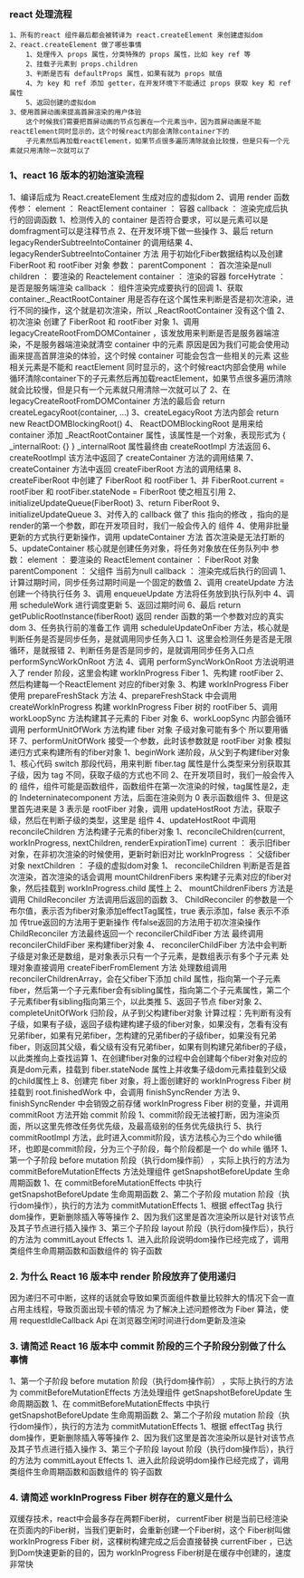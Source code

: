 ### react 处理流程
	1、所有的react 组件最后都会被转译为 react.createElement 来创建虚拟dom
	2、react.createElement 做了哪些事情
		1、处理传入 props 属性，分类特殊的 props 属性，比如 key ref 等
		2、挂载子元素到 props.children
		3、判断是否有 defaultProps 属性，如果有就为 props 赋值
		4、为 key 和 ref 添加 getter，在开发环境下不能通过 props 获取 key 和 ref 属性
		5、返回创建的虚拟dom
	3、使用首屏动画来提高首屏渲染的用户体验
		这个时候我们需要把首屏动画的节点包裹在一个元素当中，因为首屏动画是不能reactElement同时显示的，这个时候react内部会清除container下的
		子元素然后再加载reactElement，如果节点很多遍历清除就会比较慢，但是只有一个元素就只用清除一次就可以了
### 1、react 16 版本的初始渲染流程
  1、编译后成为 React.createElement 生成对应的虚拟dom
  2、调用 render 函数
    传参：
      element ： ReactElement
      container ： 容器
      callback ： 渲染完成后执行的回调函数
    1、检测传入的 container 是否符合要求，可以是元素可以是domfragment可以是注释节点
    2、在开发环境下做一些操作
    3、最后 return legacyRenderSubtreeIntoContainer 的调用结果
    4、legacyRenderSubtreeIntoContainer 方法 用于初始化Fiber数据结构以及创建 FiberRoot 和 rootFiber 对象
      参数：
        parentComponent ： 首次渲染是null
        children ： 要渲染的 Reactelement
        container ： 渲染的容器
        forceHytrate ： 是否是服务端渲染
        callback ： 组件渲染完成要执行的回调
      1、获取 container._ReactRootContainer 用是否存在这个属性来判断是否是初次渲染，进行不同的操作，这个就是初次渲染，所以 _ReactRootContainer 没有这个值
      2、初次渲染 创建了 FiberRoot 和 rootFiber 对象
        1、调用 legacyCreateRootFromDOMContainer ，该发放用来判断是否是服务器端渲染，不是服务器端渲染就清空 container 中的元素
          原因是因为我们可能会使用动画来提高首屏渲染的体验，这个时候 container 可能会包含一些相关的元素
          这些相关元素是不能和 reactElement 同时显示的，这个时候react内部会使用 while 循环清除container下的子元素然后再加载reactElement，如果节点很多遍历清除就会比较慢，但是只有一个元素就只用清除一次就可以了
        2、在 legacyCreateRootFromDOMContainer 方法的最后会 return createLegacyRoot(container, ...)
        3、createLegacyRoot 方法内部会 return new ReactDOMBlockingRoot()
        4、 ReactDOMBlockingRoot 是用来给 container 添加 _ReactRootContainer 属性，该属性是一个对象，表现形式为
          { _internalRoot: {} }
          _internalRoot  属性最终由 createRootImpl 方法返回
        6、createRootImpl 该方法中返回了 createContainer 方法的调用结果
        7、createContainer 方法中返回 createFiberRoot 方法的调用结果
        8、createFiberRoot 中创建了 FiberRoot 和 rootFiber 
          1、并 FiberRoot.current = rootFiber 和 rootFiber.stateNode = FiberRoot 使之相互引用
          2、initializeUpdateQueue(FiberRoot)
          3、return FiberRoot
        9、initializeUpdateQueue
      3、对传入的 callback 做了 this 指向的修改 ，指向的是render的第一个参数，即在开发项目时，我们一般会传入的 <App /> 组件
      4、使用非批量更新的方式执行更新操作，调用 updateContainer 方法
        首次渲染是无法打断的
      5、updateContainer 核心就是创建任务对象，将任务对象放在任务队列中
        参数：
          element ： 要渲染的 ReactElement
          container ： FiberRoot 对象
          parentComponent ： 父组件 当前为null
          callback ： 渲染完成后执行的回调
        1、计算过期时间，同步任务过期时间是一个固定的数值
        2、调用 createUpdate 方法创建一个待执行任务
        3、调用 enqueueUpdate 方法将任务放到执行队列中
        4、调用 scheduleWork 进行调度更新
        5、返回过期时间
      6、最后 return getPublicRootInstance(fiberRoot) 返回 render 函数的第一个参数对应的真实dom
  3、任务执行前的准备工作
    调用 scheduleUpdateOnFiber 方法，核心就是判断任务是否是同步任务，是就调用同步任务入口 
    1、这里会检测任务是否是无限循环，是就报错
    2、判断任务是否是同步的，是就调用同步任务入口点 performSyncWorkOnRoot 方法
  4、调用 performSyncWorkOnRoot 方法说明进入了 render 阶段，这里会构建 workInProgress Fiber
    1、先构建 rootFiber
    2、然后构建每一个ReactElement 对应的fiber对象
    3、构建 workInProgress Fiber 使用 prepareFreshStack 方法
    4、prepareFreshStack 中会调用 createWorkInProgress 构建 workInProgress Fiber 树的 rootFiber
    5、调用 workLoopSync 方法构建其子元素的 Fiber 对象
    6、workLoopSync 内部会循环调用 performUnitOfWork 方法构建 fiber 对象
      子级对象可能有多个 所以要用循环
    7、performUnitOfWork 接受一个参数，此时该参数就是 rootFiber 对象
      模拟递归方式来构建所有的fiber对象
      1、beginWork 递阶段，从父到子构建fiber对象
        1、核心代码 switch 那段代码，用来判断 fiber.tag 属性是什么类型来分别获取其子级，因为 tag 不同，获取子级的方式也不同
        2、在开发项目时，我们一般会传入的 <App /> 组件，组件可能是函数组件，函数组件在第一次渲染的时候，tag属性是2，走的  Indeterninatecomponent 方法，后面在渲染则为 0 表示函数组件
        3、但是这里首先进来是 3 表示是 rootFiber 对象，调用 updateHostRoot 方法，获取子级，然后在判断子级的类型，这里是 <App /> 组件
        4、updateHostRoot 中调用 reconcileChildren 方法构建子元素的fiber对象
          1、reconcileChildren(current, workInProgress, nextChildren, renderExpirationTime)
            current ： 表示旧fiber对象，在非初次渲染的时候使用，更新时新旧对比
            workInProgress ： 父级fiber对象
            nextChildren ： 子级的虚拟dom对象
            1、 reconcileChildren 判断是否是首次渲染，首次渲染的话会调用 mountChildrenFibers 来构建子元素对应的fiber对象，然后挂载到 workInProgress.child 属性上
            2、 mountChildrenFibers 方法是调用 ChildReconciler 方法调用后返回的函数
            3、 ChildReconciler 的参数是一个布尔值，表示否为fiber对象添加effectTag属性，true 表示添加，false 表示不添加
              传true返回的方法用于更新操作
              传false返回的方法用于初次渲染操作
              ChildReconciler 方法最终返回一个 reconcilerChildFiber 方法 最终调用 reconcilerChildFiber 来构建fiber对象
            4、 reconcilerChildFiber 方法中会判断 子级是对象还是数组，是对象表示只有一个子元素，是数组表示有多个子元素
              处理对象直接调用 createFiberFromElement 方法
              处理数组调用 reconcilerChildrenArray，会在父fiber下添加 child 属性，指向第一个子元素fiber，然后第一个子元素fiber会有sibling属性，指向第二个子元素属性，第二个子元素fiber有sibling指向第三个，以此类推
        5、返回子节点 fiber对象
      2、completeUnitOfWork 归阶段，从子到父构建fiber对象
        计算过程：先判断有没有子级，如果有子级，返回子级构建构建子级的fiber对象，如果没有，怎看有没有兄弟fiber，如果有兄弟fiber，怎构建的兄弟fiber的子级fiber，如果没有兄弟fiber，则返回其父级，看父级有没有兄弟fiber，如果有则构建兄弟fiber的子级，以此类推向上查找运算
        1、在创建fiber对象的过程中会创建每个fiber对象对应的真是dom元素，挂载到 fiber.stateNode 属性上并收集子级dom元素挂载到父级的child属性上
    8、创建完 fiber 对象，将上面创建好的 workInProgress Fiber 树挂载到 root.finishedWork 中，会调用 finishSyncRender 方法
    9、 finishSyncRender 中会销毁之前存储 workInProgress Fiber 树的变量，并调用 commitRoot 方法开始 commit 阶段
      1、commit阶段无法被打断，因为渲染页面，所以这里先修改任务优先级，及最高级别的任务优先级执行
  5、执行 commitRootImpl 方法，此时进入commit阶段，该方法核心为三个do while循环，也即是commit阶段，分为三个子阶段，每个阶段都是一个 do while 循环
    1、第一个子阶段 before mutation 阶段（执行dom操作前） ，实际上执行的方法为 commitBeforeMutationEffects 方法处理组件 getSnapshotBeforeUpdate 生命周期函数
      1、在 commitBeforeMutationEffects 中执行 getSnapshotBeforeUpdate 生命周期函数
    2、第二个子阶段 mutation 阶段（执行dom操作），执行的方法为 commitMutationEffects
      1、根据 effectTag 执行dom操作，更新删除插入等等操作
      2、因为我们这里是首次渲染所以是针对该节点及其子节点进行插入操作
    3、第三个子阶段 layout 阶段（执行dom操作后），执行的方法为 commitLayout Effects
      1、进入此阶段说明dom操作已经完成了，调用类组件生命周期函数和函数组件的 钩子函数
### 2. 为什么 React 16 版本中 render 阶段放弃了使用递归
  因为递归不可中断，这样的话就会导致如果页面组件数量比较胖大的情况下会一直占用主线程，导致页面出现卡顿的情况
  为了解决上述问题修改为 Fiber 算法，使用 requestIdleCallback Api 在浏览器空闲时间进行dom更新及渲染
### 3. 请简述 React 16 版本中 commit 阶段的三个子阶段分别做了什么事情
  1、第一个子阶段 before mutation 阶段（执行dom操作前） ，实际上执行的方法为 commitBeforeMutationEffects 方法处理组件 getSnapshotBeforeUpdate 生命周期函数
    1、在 commitBeforeMutationEffects 中执行 getSnapshotBeforeUpdate 生命周期函数
  2、第二个子阶段 mutation 阶段（执行dom操作），执行的方法为 commitMutationEffects
    1、根据 effectTag 执行dom操作，更新删除插入等等操作
    2、因为我们这里是首次渲染所以是针对该节点及其子节点进行插入操作
  3、第三个子阶段 layout 阶段（执行dom操作后），执行的方法为 commitLayout Effects
    1、进入此阶段说明dom操作已经完成了，调用类组件生命周期函数和函数组件的 钩子函数
### 4. 请简述 workInProgress Fiber 树存在的意义是什么
  双缓存技术，react中会最多存在两颗Fiber树， currentFiber 树是当前已经渲染在页面内的Fiber树，当我们更新时，会重新创建一个Fiber树，这个
  Fiber树叫做 workInProgress Fiber 树，这棵树构建完成之后会直接替换 currentFiber ，已达到Dom快速更新的目的，因为 workInProgress Fiber树是在缓存中创建的，速度非常快